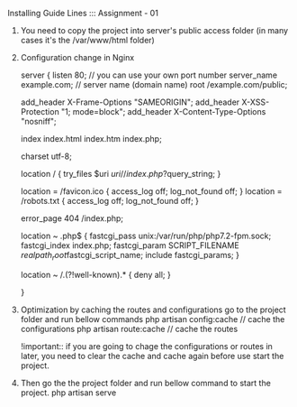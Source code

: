 Installing Guide Lines ::: Assignment - 01

1) You need to copy the project into server's public access folder (in many cases it's the /var/www/html folder)
2) Configuration change in Nginx
	
	server {
    listen 80; // you can use your own port number
    server_name example.com; // server name (domain name)
    root /example.com/public;

    add_header X-Frame-Options "SAMEORIGIN";
    add_header X-XSS-Protection "1; mode=block";
    add_header X-Content-Type-Options "nosniff";

    index index.html index.htm index.php;

    charset utf-8;

    location / {
        try_files $uri $uri/ /index.php?$query_string;
    }

    location = /favicon.ico { access_log off; log_not_found off; }
    location = /robots.txt  { access_log off; log_not_found off; }

    error_page 404 /index.php;

    location ~ \.php$ {
        fastcgi_pass unix:/var/run/php/php7.2-fpm.sock;
        fastcgi_index index.php;
        fastcgi_param SCRIPT_FILENAME $realpath_root$fastcgi_script_name;
        include fastcgi_params;
    }

    location ~ /\.(?!well-known).* {
        deny all;
    }
	
	}
	
3) Optimization by caching the routes and configurations
	go to the project folder and run bellow commands
	php artisan config:cache // cache the configurations
	php artisan route:cache // cache the routes
	
	!important:: if you are going to chage the configurations or routes in later, you need to clear the cache and cache again before use start the project.
	
4) Then go the the project folder and run bellow command to start the project.
	php artisan serve	
	



